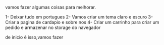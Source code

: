 vamos fazer algumas coisas para melhorar.

1- Deixar tudo em portugues
2- Vamos criar um tema claro e escuro
3- Criar a pagina de cardapio e sobre nos
4- Criar um carrinho para criar um pedido e armazenar no storage do navegador

de inicio é isso,vamos fazer